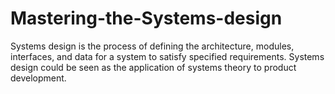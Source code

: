 # Mastering-the-Systems-design
Systems design is the process of defining the architecture, modules, interfaces, and data for a system to satisfy specified requirements. Systems design could be seen as the application of systems theory to product development.
